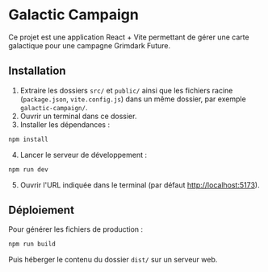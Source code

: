 # Galactic Campaign

Ce projet est une application React + Vite permettant de gérer une carte galactique pour une campagne Grimdark Future.

## Installation

1. Extraire les dossiers `src/` et `public/` ainsi que les fichiers racine (`package.json`, `vite.config.js`) dans un même dossier, par exemple `galactic-campaign/`.
2. Ouvrir un terminal dans ce dossier.
3. Installer les dépendances :

```bash
npm install
```

4. Lancer le serveur de développement :

```bash
npm run dev
```

5. Ouvrir l'URL indiquée dans le terminal (par défaut [http://localhost:5173](http://localhost:5173)).

## Déploiement

Pour générer les fichiers de production :
```bash
npm run build
```

Puis héberger le contenu du dossier `dist/` sur un serveur web.
